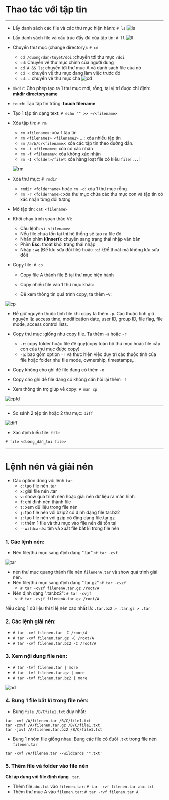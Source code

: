 # Thao tác với tập tin
***
- Lấy danh sách các file và các thư mục hiện hành: `# ls`
![ls](https://f4-zpcloud.zdn.vn/2401219395856914598/7341397a9de056be0ff1.jpg)

- Lấy danh sách file và cấu trúc đầy đủ của tập tin: `# ll`
![ll](https://f4-zpcloud.zdn.vn/468152076683943979/b8583ebbbc1e77402e0f.jpg)

- Chuyển thư mục (change directory): `# cd`
  - `cd /duong/dan/tuyet/doi` :chuyển tới thư mục `/doi`
  - `cd`: Chuyển về thư mục chính của người dùng
  - `cd A && ls`: chuyển tới thư mục A và danh sách file của nó
  - `cd -`: chuyển về thư mục đang làm việc trước đó
  - `cd..`: chuyển về thư mục cha
![cd](https://f5-zpcloud.zdn.vn/7280651571858135724/467c9cb45d11964fcf00.jpg)

- `mkdir`: Cho phép tạo ra 1 thư mục mới, rỗng, tại vị trí được chỉ định: **mkdir directoryname**
- `touch`: Tạo tập tin trống: **touch filename**
- Tạo 1 tập tin dạng text: `# echo "" >> ~/<filename>`
- Xóa tập tin: `# rm`
  - `rm <filename>`: xóa 1 tập tin
  - `rm <filename1> <filename2>` ...: xóa nhiều tập tin
  - `rm /a/b/c/<filename>`: xóa các tập tin theo đường dẫn.
  - `rm -i <filename>`: xóa có xác nhận
  - `rm -f <filename>`: xóa không xác nhận
  - `rm -I <folder>/file*`: xóa hàng loạt file có kiểu `file[...]`

  ![rm](https://f5-zpcloud.zdn.vn/3340831016460985519/0f69c2846823a37dfa32.jpg)

- Xóa thư mục: `# rmdir`
  - `rmdir <foldername>` hoặc `rm -d`: xóa 1 thư mục rỗng
  - `rm -r <foldername>`: xóa thư mục chứa các thư mục con và tập tin có xác nhận từng đối tượng

- Mở tập tin: `cat <filename>`
- Khởi chạy trình soạn thảo Vi:
  - Câu lệnh: `vi <filename>`
  - Nếu file chưa tồn tại thì hệ thống sẽ tạo ra file đó
  - Nhấn phím **i(Insert)**: chuyển sang trạng thái nhập văn bản
  - Phím **Esc**: thoát khỏi trạng thái nhập
  - Nhập `:wq` (Để lưu sửa đổi file) hoặc `:q!` (Để thoát mà không lưu sửa đổi)

- Copy file: `# cp`
  - Copy file A thành file B tại thư mục hiện hành
 
  - Copy nhiều file vào 1 thư mục khác: 
 
  - Để xem thông tin quá trình copy, ta thêm -v:
 
 ![cp](https://f4-zpcloud.zdn.vn/7984544226796754725/94935d28e88f23d17a9e.jpg)
  
  - Để giữ nguyên thuộc tính file khi copy ta thêm `-p`. Các thuộc tính giữ nguyên là: access time, modification date, user ID, group ID, file flag, file mode, access control lists.

- Copy thư mục :giống như copy file. Ta thêm `-a` hoặc `-r`
  - `-r`: copy folder hoặc file đệ quy(copy toàn bộ thư mục hoặc file cấp con của thư mục được copy)
  - `-a`: bao gồm option `-r` và thực hiện việc duy trì các thuộc tính của file hoặc folder như file mode, ownership, timestamps,..

- Copy không cho ghi đề file đang có thêm `-n`
- Copy cho ghi đề file đang có không cần hỏi lại thêm `-f`
- Xem thông tin trợ giúp về copy: `# man cp`

![cpfd](https://f4-zpcloud.zdn.vn/351077955873631643/e53c9fc757609c3ec571.jpg)

***
- So sánh 2 tệp tin hoặc 2 thư mục: `diff`

![diff](https://f5-zpcloud.zdn.vn/3296745488781105160/7c12e9095fae94f0cdbf.jpg)

- Xác định kiểu file: `file`
```
# file <đường_dẫn_tới file>
```
***

# Lệnh nén và giải nén

- Các option dùng với lệnh `tar`
  - `c`: tạo file nén .tar
  - `x`: giải file nén .tar
  - `v`: show quá trình nén hoặc giải nén dữ liệu ra màn hình
  - `f`: chỉ định nén thành file
  - `t`: xem dữ liệu trong file nén
  - `j`: tạo file nén với bzip2 có định dạng file.tar.bz2
  - `z`: tạo file nén với gzip có địng dạng file.tar.gz
  - `r`: thêm 1 file và thư mục vào file nén đã tồn tại
  - `--wildcards`: tìm và xuất file bất kì trong file nén

### 1. Các lệnh nén:
- Nén file/thư mục sang định dạng ".tar" :`# tar -cvf`

![tar](https://f5-zpcloud.zdn.vn/8378764455501218815/578c870e6ea9a5f7fcb8.jpg)

  - nén thư mục quang thành file nén `filenenA.tar` và show quá trình giải nén.
- Nén file/thư mục sang định dạng ".tar.gz" :`# tar -cvzf`
  - `# tar -cvzf filenenA.tar.gz /root/A`
- Nén định dạng ".tar.bz2": `# tar -cvjf`
  - `# tar -cvjf filenenA.tar.gz /root/A`

Nếu cùng 1 dữ liệu thì tỉ lệ nén cao nhất là: `.tar.bz2 > .tar.gz > .tar`

### 2. Các lệnh giải nén:
- `# tar -xvf filenen.tar -C /root/A`
- `# tar -xvf filenen.tar.gz -C /root/A`
- `# tar -xvf filenen.tar.bz2 -C /root/A`

### 3. Xem nội dung file nén:
- `# tar -tvf filenen.tar | more`
- `# tar -tvf filenen.tar.gz | more`
- `# tar -tvf filenen.tar.bz2 | more`

![nd](https://f4-zpcloud.zdn.vn/2887458166632151067/ada8f79a133dd863812c.jpg)

### 4. Bung 1 file bất kì trong file nén:

- Bung `file /B/Cfile1.txt` duy nhất:
```
tar -xvf /A/filenen.tar /B/C/file1.txt
tar -zxvf /A/filenen.tar.gz /B/C/file1.txt
tar -jxvf /A/filenen.tar.bz2 /B/C/file1.txt
```
- Bung 1 nhóm file giống nhau: Bung các file có đuôi `.txt` trong file nén `filenen.tar`
```
tar -xvf /A/filenen.tar --wildcards '*.txt'
```

### 5. Thêm file và folder vào file nén
**Chỉ áp dụng với file định dạng** `.tar`.
- Thêm file `abc.txt` vào `filenen.tar`: `# tar -rvf filenen.tar abc.txt`
- Thêm thư mục A vào `filenen.tar`: `# tar -rvf filenen.tar A`